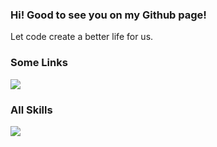 ###   Hi! Good to see you on my Github page!

Let code create a better life for us.

###   Some Links

[![](https://img.shields.io/badge/Github-black?style=flat-square&logo=github&logoColor=white)](https://github.com/IteratingSystem/)


###   All Skills

![](https://skillicons.dev/icons?perline=15&i=github,git,vscode,idea,eclipse,vim,java,js,ts,html,css,bootstrap,jquery,nodejs,vue,spring,nextjs,maven,redis,mysql,fastapi,linux,docker,nginx)
